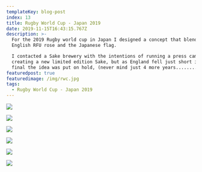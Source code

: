 ```yaml
---
templateKey: blog-post
index: 13
title: Rugby World Cup - Japan 2019
date: 2019-11-15T16:43:15.767Z
description: >-
  For the 2019 Rugby world cup in Japan I designed a concept that blended the
  English RFU rose and the Japanese flag.

  I contacted a Sake brewery with the intentions of running a press campaign and
  creating a new limited edition Sake, but as England fell just short in the
  final the idea was put on hold, (never mind just 4 more years...............)
featuredpost: true
featuredimage: /img/rwc.jpg
tags:
  - Rugby World Cup - Japan 2019
---
```

![](/img/sake-kvs.design-1.jpg)

![](/img/sake-kvs.001.jpeg)

![](/img/sake-kvs.002.jpeg)

![](/img/sake-kvs.003.jpeg)

![](/img/sake-kvs.004.jpeg)

![](/img/realistic-flag-mockup-1.jpg)
